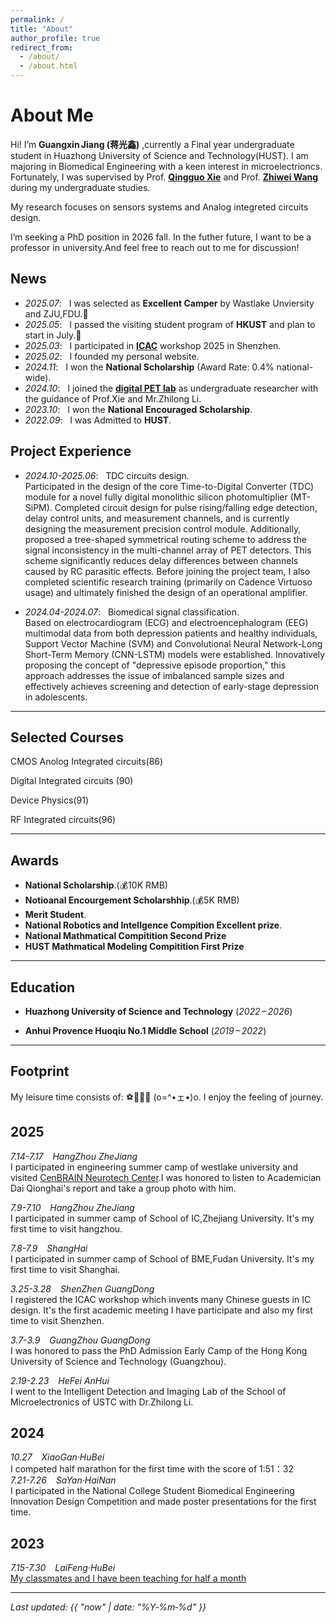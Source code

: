 ```yaml
---
permalink: /
title: "About"
author_profile: true
redirect_from:
  - /about/
  - /about.html
---
```


# About Me

Hi! I’m **Guangxin Jiang (蒋光鑫)** ,currently a Final year undergraduate student in Huazhong University of Science and Technology(HUST). I am majoring in Biomedical Engineering with a keen interest in microelectrioncs.
Fortunately, I was supervised by Prof. [**Qingguo Xie**](https://sme.ustc.edu.cn/2023/0822/c30996a610384/) and Prof. [**Zhiwei Wang**](http://faculty.hust.edu.cn/WANGZHIWEI/zh_CN/index.htm) during my undergraduate studies.

My research focuses on sensors systems and Analog integreted circuits design.

I’m seeking a PhD position in 2026 fall. In the futher future, I want to be a professor in university.And feel free to reach out to me for discussion!


## News
- *2025.07*: &nbsp; I was selected as **Excellent Camper** by Wastlake Unviersity and ZJU,FDU.🤗 
- *2025.05*: &nbsp; I passed the visiting student program of **HKUST** and plan to start in July.💪
- *2025.03*: &nbsp; I participated in [**ICAC**](https://icacworkshop.cn/) workshop 2025 in Shenzhen.
- *2025.02*: &nbsp; I founded my personal website.
- *2024.11*: &nbsp; I won the **National Scholarship**  (Award Rate: 0.4% national-wide).
- *2024.10*: &nbsp; I joined the [**digital PET lab**](https://petlab.hust.edu.cn/) as undergraduate researcher with the guidance of Prof.Xie and Mr.Zhilong Li.
- *2023.10*: &nbsp; I won the **National Encouraged Scholarship**.
- *2022.09*: &nbsp; I was Admitted to **HUST**.


## Project Experience
- *2024.10-2025.06*: &nbsp; TDC circuits design.  
Participated in the design of the core Time-to-Digital Converter (TDC) module for a novel fully digital monolithic silicon photomultiplier (MT-SiPM). Completed circuit design for pulse rising/falling edge detection, delay control units, and measurement channels, and is currently designing the measurement precision control module. Additionally, proposed a tree-shaped symmetrical routing scheme to address the signal inconsistency in the multi-channel array of PET detectors. This scheme significantly reduces delay differences between channels caused by RC parasitic effects.
Before joining the project team, I also completed scientific research training (primarily on Cadence Virtuoso usage) and ultimately finished the design of an operational amplifier.

- *2024.04-2024.07*: &nbsp; Biomedical signal classification.  
Based on electrocardiogram (ECG) and electroencephalogram (EEG) multimodal data from both depression patients and healthy individuals, Support Vector Machine (SVM) and Convolutional Neural Network-Long Short-Term Memory (CNN-LSTM) models were established. Innovatively proposing the concept of "depressive episode proportion," this approach addresses the issue of imbalanced sample sizes and effectively achieves screening and detection of early-stage depression in adolescents.

---

## Selected Courses
CMOS Anolog Integrated circuits(86)  

Digital Integrated circuits (90)  

Device Physics(91)  

RF Integrated circuits(96)  

---

## Awards

- **National Scholarship**.(💰10K RMB)
- **Notioanal Encourgement Scholarshhip**.(💰5K RMB)
- **Merit Student**.
- **National Robotics and Intellgence Compition Excellent prize**.
- **National Mathmatical Compitition Second Prize**
- **HUST Mathmatical Modeling Compitition First Prize**

---

## Education

- **Huazhong University of Science and Technology** (*2022 – 2026*)

- **Anhui Provence Huoqiu No.1 Middle School** (*2019 – 2022*)

---

## Footprint
My leisure time consists of: ⚽🏸🏃💤‍ (o=^•ェ•)o. I enjoy the feeling of journey.

2025
--
*7.14-7.17 &ensp; HangZhou ZheJiang*  
I participated in engineering summer camp of westlake university and visited [CenBRAIN Neurotech Center](https://cenbrain.westlake.edu.cn/index.htm).I was honored to listen to Academician Dai Qionghai's report and take a group photo with him.

*7.9-7.10 &ensp; HangZhou ZheJiang*  
I participated in summer camp of School of IC,Zhejiang University. It's my first time to visit hangzhou. 

*7.8-7.9  &ensp; ShangHai*    
I participated in summer camp of School of BME,Fudan University. It's my first time to visit Shanghai. 

*3.25-3.28  &ensp; ShenZhen GuangDong*  
I registered the ICAC workshop which invents many Chinese guests in IC design. It's the first academic meeting I have participate and also my first time to visit Shenzhen. 

*3.7-3.9 &ensp; GuangZhou GuangDong*  
I was honored to pass the PhD Admission Early Camp of the Hong Kong University of Science and Technology (Guangzhou).

*2.19-2.23 &ensp; HeFei AnHui*  
I went to the Intelligent Detection and Imaging Lab of the School of Microelectronics of USTC with Dr.Zhilong Li.
 
2024
--
*10.27 &ensp; XiaoGan·HuBei*  
I competed half marathon for the first time with the score of 1:51：32  
*7.21-7.26 &ensp; SaYan·HaiNan*    
I participated in the National College Student Biomedical Engineering Innovation Design Competition and made poster presentations for the first time.


2023
--  
*7.15-7.30   &ensp;  LaiFeng·HuBei*  
[My classmates and I have been teaching for half a month](https://mp.weixin.qq.com/s/d3KV-QBX14pxWGJZ6jlsLw)

---


*Last updated: {{ "now" | date: "%Y‑%m‑%d" }}*
